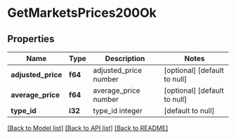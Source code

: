 # GetMarketsPrices200Ok

## Properties
Name | Type | Description | Notes
------------ | ------------- | ------------- | -------------
**adjusted_price** | **f64** | adjusted_price number | [optional] [default to null]
**average_price** | **f64** | average_price number | [optional] [default to null]
**type_id** | **i32** | type_id integer | [default to null]

[[Back to Model list]](../README.md#documentation-for-models) [[Back to API list]](../README.md#documentation-for-api-endpoints) [[Back to README]](../README.md)



